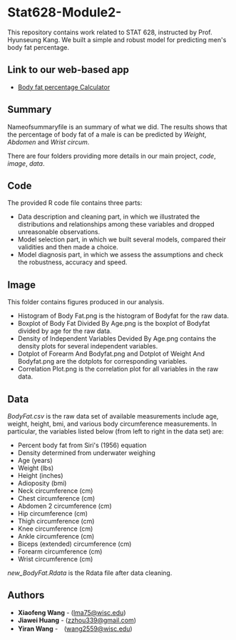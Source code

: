 # Stat628-Module2-
This repository contains work related to STAT 628, instructed by Prof. Hyunseung Kang. We built a simple and robust model for predicting men's body fat percentage. 

## Link to our web-based app
- [Body fat percentage Calculator](https://jiawei98.shinyapps.io/BodyFatUI/)


## Summary
Nameofsummaryfile is an summary of what we did. The results shows that the percentage of body fat of a male is can be predicted by *Weight*, *Abdomen* and *Wrist circum*.

There are four folders providing more details in our main project, *code*, *image*, *data*.

## Code
The provided R code file contains three parts:

* Data description and cleaning part, in which we illustrated the distributions and relationships among these variables and dropped unreasonable observations.
* Model selection part, in which we built several models, compared their validities and then made a choice.
* Model diagnosis part, in which we assess the assumptions and check the robustness, accuracy and speed.

## Image
This folder contains figures produced in our analysis.

* Histogram of Body Fat.png is the histogram of Bodyfat for the raw data.
* Boxplot of Body Fat Divided By Age.png is the boxplot of Bodyfat divided by age for the raw data.
* Density of Independent Variables Devided By Age.png contains the density plots for several independent variables.
* Dotplot of Forearm And Bodyfat.png and Dotplot of Weight And Bodyfat.png are the dotplots for corresponding variables.
* Correlation Plot.png is the correlation plot for all variables in the raw data.

## Data
*BodyFat.csv* is the raw data set of available measurements include age, weight, height, bmi, and various body circumference measurements. In particular, the variables listed below (from left to right in the data set) are: 

* Percent body fat from Siri's (1956) equation  
* Density determined from underwater weighing  
* Age (years)  
* Weight (lbs)  
* Height (inches)  
* Adioposity (bmi)
* Neck circumference (cm)  
* Chest circumference (cm)  
* Abdomen 2 circumference (cm)  
* Hip circumference (cm)  
* Thigh circumference (cm)  
* Knee circumference (cm)  
* Ankle circumference (cm)  
* Biceps (extended) circumference (cm)  
* Forearm circumference (cm)  
* Wrist circumference (cm)  

*new_BodyFat.Rdata* is the Rdata file after data cleaning.

## Authors
* **Xiaofeng Wang** - (lma75@wisc.edu)
* **Jiawei Huang** - (zzhou339@gmail.com)
* **Yiran Wang** -　(wang2559@wisc.edu)
